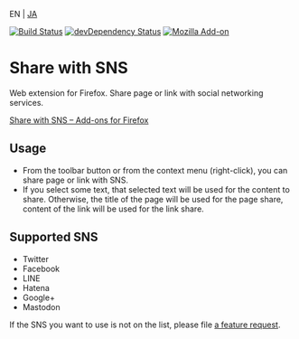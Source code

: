 EN | [JA](./README.ja.md)

[![Build Status](https://travis-ci.org/asamuzaK/shareSNS.svg?branch=master)](https://travis-ci.org/asamuzaK/shareSNS)
[![devDependency Status](https://david-dm.org/asamuzaK/shareSNS/dev-status.svg)](https://david-dm.org/asamuzaK/shareSNS?type=dev)
[![Mozilla Add-on](https://img.shields.io/amo/v/shareSNS@asamuzak.jp.svg)](https://addons.mozilla.org/firefox/addon/share-with-sns/)

# Share with SNS

Web extension for Firefox.
Share page or link with social networking services.

[Share with SNS – Add-ons for Firefox](https://addons.mozilla.org/firefox/addon/share-with-sns/ "Share with SNS – Add-ons for Firefox")

## Usage

* From the toolbar button or from the context menu (right-click), you can share page or link with SNS.
* If you select some text, that selected text will be used for the content to share.
  Otherwise, the title of the page will be used for the page share, content of the link will be used for the link share.

## Supported SNS

* Twitter
* Facebook
* LINE
* Hatena
* Google+
* Mastodon

If the SNS you want to use is not on the list, please file [a feature request](https://github.com/asamuzaK/shareSNS/issues "Issues · asamuzaK/shareSNS").
